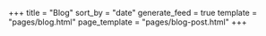+++
title = "Blog"
sort_by = "date"
generate_feed = true
template = "pages/blog.html"
page_template = "pages/blog-post.html"
+++
